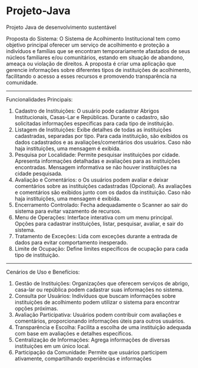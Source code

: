 # Projeto-Java
Projeto Java de desenvolvimento sustentável

Proposta do Sistema: O Sistema de Acolhimento Institucional tem como objetivo principal oferecer um serviço de acolhimento e proteção a indivíduos e famílias que se encontram temporariamente 
afastados de seus núcleos familiares e/ou comunitários, estando em situação de abandono, ameaça ou violação de direitos. A proposta é criar uma aplicação que gerencie informações sobre diferentes
tipos de instituições de acolhimento, facilitando o acesso a esses recursos e promovendo transparência na comunidade.

---------------------------------------------------------------------------------------------------------------------

Funcionalidades Principais:
1. Cadastro de Instituições:
O usuário pode cadastrar Abrigos Institucionais, Casas-Lar e 
Repúblicas.
Durante o cadastro, são solicitadas informações específicas para 
cada tipo de instituição.
2. Listagem de Instituições:
Exibe detalhes de todas as instituições cadastradas, separadas por 
tipo.
Para cada instituição, são exibidos os dados cadastrados e as 
avaliações/comentários dos usuários.
Caso não haja instituições, uma mensagem é exibida.
3. Pesquisa por Localidade:
Permite pesquisar instituições por cidade.
Apresenta informações detalhadas e avaliações para as instituições 
encontradas.
Mensagem informativa se não houver instituições na cidade 
pesquisada.
4. Avaliação e Comentários:
o Os usuários podem avaliar e deixar comentários sobre as 
instituições cadastradas (Opcional).
As avaliações e comentários são exibidos junto com os dados da 
instituição.
Caso não haja instituições, uma mensagem é exibida.
5. Encerramento Controlado:
Fecha adequadamente o Scanner ao sair do sistema para evitar 
vazamento de recursos.
6. Menu de Operações:
Interface interativa com um menu principal.
Opções para cadastrar instituições, listar, pesquisar, avaliar, e sair do 
sistema.
7. Tratamento de Exceções:
Lida com exceções durante a entrada de dados para evitar 
comportamento inesperado.
8. Limite de Ocupação:
Define limites específicos de ocupação para cada tipo de instituição.
--------------------------------------------------------------------------------------------------------------------
Cenários de Uso e Benefícios:
1. Gestão de Instituições:
 Organizações que oferecem serviços de abrigo, casa-lar ou 
república podem cadastrar suas informações no sistema.
2. Consulta por Usuários:
 Indivíduos que buscam informações sobre instituições de 
acolhimento podem utilizar o sistema para encontrar opções 
próximas.
3. Avaliação Participativa:
 Usuários podem contribuir com avaliações e comentários, 
proporcionando informações úteis para outros usuários.
4. Transparência e Escolha:
 Facilita a escolha de uma instituição adequada com base em 
avaliações e detalhes específicos.
5. Centralização de Informações:
 Agrega informações de diversas instituições em um único local.
6. Participação da Comunidade:
 Permite que usuários participem ativamente, compartilhando 
experiências e informações
